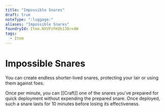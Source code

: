 ```yaml
---
title: "Impossible Snares"
draft: true
noteType: ":luggage:"
aliases: "Impossible Snares"
foundryId: Item.NXVPzFKOk130rn4W
tags:
  - Item
---
```


# Impossible Snares

You can create endless shorter-lived snares, protecting your lair or using them against foes.

Once per minute, you can [[Craft]] one of the snares you've prepared for quick deployment without expending the prepared snare. Once deployed, such a snare lasts for 10 minutes before losing its effectiveness.
